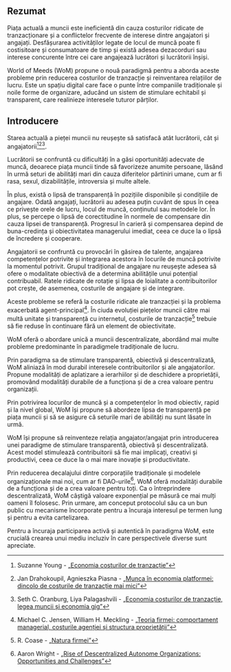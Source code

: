 ## Rezumat

Piața actuală a muncii este ineficientă din cauza costurilor ridicate de tranzacționare și a conflictelor frecvente de interese dintre angajatori și angajați. Desfășurarea activităților legate de locul de muncă poate fi costisitoare și consumatoare de timp și există adesea dezacorduri sau interese concurente între cei care angajează lucrători și lucrătorii înșiși.

World of Meeds (WoM) propune o nouă paradigmă pentru a aborda aceste probleme prin reducerea costurilor de tranzacție și reinventarea relațiilor de lucru. Este un spațiu digital care face o punte între companiile tradiționale și noile forme de organizare, aducând un sistem de stimulare echitabil și transparent, care realinieze interesele tuturor părților.

## Introducere

Starea actuală a pieței muncii nu reușește să satisfacă atât lucrătorii, cât și angajatorii[^1][^2][^3].

Lucrătorii se confruntă cu dificultăți în a găsi oportunități adecvate de muncă, deoarece piața muncii tinde să favorizeze anumite persoane, lăsând în urmă seturi de abilități mari din cauza diferitelor părtiniri umane, cum ar fi rasa, sexul, dizabilitățile, introversia și multe altele.

În plus, există o lipsă de transparență în pozițiile disponibile și condițiile de angajare. Odată angajați, lucrătorii au adesea puțin cuvânt de spus în ceea ce privește orele de lucru, locul de muncă, conținutul sau metodele lor. În plus, se percepe o lipsă de corectitudine în normele de compensare din cauza lipsei de transparență. Progresul în carieră și compensarea depind de buna-credința și obiectivitatea managerului imediat, ceea ce duce la o lipsă de încredere și cooperare.

Angajatorii se confruntă cu provocări în găsirea de talente, angajarea competențelor potrivite și integrarea acestora în locurile de muncă potrivite la momentul potrivit. Grupul tradițional de angajare nu reușește adesea să ofere o modalitate obiectivă de a determina abilitățile unui potențial contribuabil. Ratele ridicate de rotație și lipsa de loialitate a contribuitorilor pot crește, de asemenea, costurile de angajare și de integrare.

Aceste probleme se referă la costurile ridicate ale tranzacției și la problema exacerbată agent-principal[^4]. În ciuda evoluției piețelor muncii către mai multă unitate și transparență cu internetul, costurile de tranzacție[^5] trebuie să fie reduse în continuare fără un element de obiectivitate.

WoM oferă o abordare unică a muncii descentralizate, abordând mai multe probleme predominante în paradigmele tradiționale de lucru.

Prin paradigma sa de stimulare transparentă, obiectivă și descentralizată, WoM aliniază în mod durabil interesele contribuitorilor și ale angajatorilor. Propune modalități de aplatizare a ierarhiilor și de deschidere a proprietății, promovând modalități durabile de a funcționa și de a crea valoare pentru organizații.

Prin potrivirea locurilor de muncă și a competențelor în mod obiectiv, rapid și la nivel global, WoM își propune să abordeze lipsa de transparență pe piața muncii și să se asigure că seturile mari de abilități nu sunt lăsate în urmă.

WoM își propune să reinventeze relația angajator/angajat prin introducerea unei paradigme de stimulare transparentă, obiectivă și descentralizată. Acest model stimulează contribuitorii să fie mai implicați, creativi și productivi, ceea ce duce la o mai mare inovație și productivitate.

Prin reducerea decalajului dintre corporațiile tradiționale și modelele organizaționale mai noi, cum ar fi DAO-urile[^6], WoM oferă modalități durabile de a funcționa și de a crea valoare pentru toți. Ca o întreprindere descentralizată, WoM câștigă valoare exponențial pe măsură ce mai mulți oameni îl folosesc. Prin urmare, am conceput protocolul său ca un bun public cu mecanisme încorporate pentru a încuraja interesul pe termen lung și pentru a evita cartelizarea.

Pentru a încuraja participarea activă și autentică în paradigma WoM, este crucială crearea unui mediu incluziv în care perspectivele diverse sunt apreciate.


[^1]: Suzanne Young - [„Economia costurilor de tranzacție”](https://www.academia.edu/24703426/Transaction_Cost_Economics)
[^2]: Jan Drahokoupil, Agnieszka Piasna - [„Munca în economia platformei: dincolo de costurile de tranzacție mai mici”](https://www.intereconomics.eu/contents/year/2017/number/6/article/work-in-the-platform-economy-beyond-lower-transaction-costs.html)
[^3]: Seth C. Oranburg, Liya Palagashvili - [„Economia costurilor de tranzacție, legea muncii și economia gig”](https://dsc.duq.edu/cgi/viewcontent.cgi?article=1115&context=law-faculty-scholarship)
[^4]: Michael C. Jensen, William H. Meckling - [„Teoria firmei: comportament managerial, costurile agenției și structura proprietății”](https://www.sfu.ca/~wainwrig/Econ400/jensen-meckling.pdf)
[^5]: R. Coase - [„Natura firmei”](http://econdse.org/wp-content/uploads/2014/09/firm-coase.pdf)
[^6]: Aaron Wright - [„Rise of Descentralized Autonome Organizations: Opportunities and Challenges”](https://stanford-jblp.pubpub.org/pub/rise-of-daos/release/1)